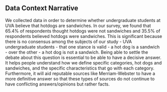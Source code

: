## Data Context Narrative
We collected data in order to determine whether undergraduate students at UVA believe that hotdogs are sandwiches.  In our survey, we found that 65.4% of respondents thought hotdogs were not sandwiches and 35.5% of respondents believed hotdogs were sandwiches. This is significant because there is no consensus among the subjects of our study - UVA undergraduate students - that one stance is valid - a hot dog is a sandwich - over the other - a hot dog is not a sandwich. Being able to settle the debate about this question is essential to be able to have a decisive answer. It helps people understand how we define specific categories, hot dogs and sandwiches, and the specific characteristics that go with each category. Furthermore, it will aid reputable sources like Merriam-Webster to have a more definitive answer so that these types of sources do not continue to have conflicting answers/opinions but rather facts. 
